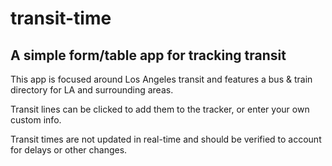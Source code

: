 # transit-time
## A simple form/table app for tracking transit

This app is focused around Los Angeles transit and features a bus & train directory for LA and surrounding areas.

Transit lines can be clicked to add them to the tracker, or enter your own custom info.

Transit times are not updated in real-time and should be verified to account for delays or other changes.
